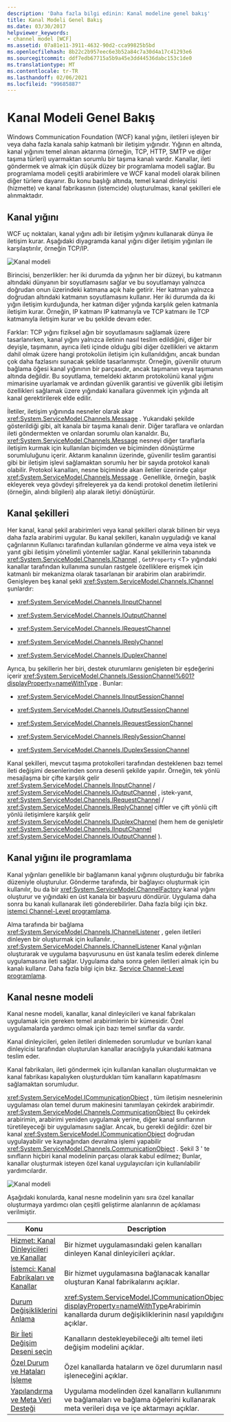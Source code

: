 ```yaml
---
description: 'Daha fazla bilgi edinin: Kanal modeline genel bakış'
title: Kanal Modeli Genel Bakış
ms.date: 03/30/2017
helpviewer_keywords:
- channel model [WCF]
ms.assetid: 07a81e11-3911-4632-90d2-cca99825b5bd
ms.openlocfilehash: 8b22c2b957eec6e3b52a84c7a30d4a17c41293e6
ms.sourcegitcommit: ddf7edb67715a5b9a45e3dd44536dabc153c1de0
ms.translationtype: MT
ms.contentlocale: tr-TR
ms.lasthandoff: 02/06/2021
ms.locfileid: "99685887"
---
```

# <a name="channel-model-overview"></a>Kanal Modeli Genel Bakış

Windows Communication Foundation (WCF) kanal yığını, iletileri işleyen bir veya daha fazla kanala sahip katmanlı bir iletişim yığınıdır. Yığının en altında, kanal yığınını temel alınan aktarıma (örneğin, TCP, HTTP, SMTP ve diğer taşıma türleri) uyarmaktan sorumlu bir taşıma kanalı vardır. Kanallar, ileti göndermek ve almak için düşük düzey bir programlama modeli sağlar. Bu programlama modeli çeşitli arabirimlere ve WCF kanal modeli olarak bilinen diğer türlere dayanır. Bu konu başlığı altında, temel kanal dinleyicisi (hizmette) ve kanal fabrikasının (istemcide) oluşturulması, kanal şekilleri ele alınmaktadır.  
  
## <a name="channel-stack"></a>Kanal yığını  

 WCF uç noktaları, kanal yığını adlı bir iletişim yığınını kullanarak dünya ile iletişim kurar. Aşağıdaki diyagramda kanal yığını diğer iletişim yığınları ile karşılaştırılır, örneğin TCP/IP.  
  
 ![Kanal modeli](./media/wcfc-channelstackhighlevelc.gif "wcfc_ChannelStackHighLevelc")  
  
 Birincisi, benzerlikler: her iki durumda da yığının her bir düzeyi, bu katmanın altındaki dünyanın bir soyutlamasını sağlar ve bu soyutlamayı yalnızca doğrudan onun üzerindeki katmana açık hale getirir. Her katman yalnızca doğrudan altındaki katmanın soyutlamasını kullanır. Her iki durumda da iki yığın iletişim kurduğunda, her katman diğer yığında karşılık gelen katmanla iletişim kurar. Örneğin, IP katmanı IP katmanıyla ve TCP katmanı ile TCP katmanıyla iletişim kurar ve bu şekilde devam eder.  
  
 Farklar: TCP yığını fiziksel ağın bir soyutlamasını sağlamak üzere tasarlanırken, kanal yığını yalnızca iletinin nasıl teslim edildiğini, diğer bir deyişle, taşımanın, ayrıca ileti içinde olduğu gibi diğer özellikleri ve aktarım dahil olmak üzere hangi protokolün iletişim için kullanıldığını, ancak bundan çok daha fazlasını sunacak şekilde tasarlanmıştır. Örneğin, güvenilir oturum bağlama öğesi kanal yığınının bir parçasıdır, ancak taşımanın veya taşımanın altında değildir. Bu soyutlama, temeldeki aktarım protokolünü kanal yığını mimarisine uyarlamak ve ardından güvenlik garantisi ve güvenlik gibi iletişim özellikleri sağlamak üzere yığındaki kanallara güvenmek için yığında alt kanal gerektirilerek elde edilir.  
  
 İletiler, iletişim yığınında nesneler olarak akar <xref:System.ServiceModel.Channels.Message> . Yukarıdaki şekilde gösterildiği gibi, alt kanala bir taşıma kanalı denir. Diğer taraflara ve onlardan ileti göndermekten ve onlardan sorumlu olan kanaldır. Bu, <xref:System.ServiceModel.Channels.Message> nesneyi diğer taraflarla iletişim kurmak için kullanılan biçimden ve biçiminden dönüştürme sorumluluğunu içerir. Aktarım kanalının üzerinde, güvenilir teslim garantisi gibi bir iletişim işlevi sağlamaktan sorumlu her bir sayıda protokol kanalı olabilir. Protokol kanalları, nesne biçiminde akan iletiler üzerinde çalışır <xref:System.ServiceModel.Channels.Message> . Genellikle, örneğin, başlık ekleyerek veya gövdeyi şifreleyerek ya da kendi protokol denetim iletilerini (örneğin, alındı bilgileri) alıp alarak iletiyi dönüştürür.  
  
## <a name="channel-shapes"></a>Kanal şekilleri  

 Her kanal, kanal şekil arabirimleri veya kanal şekilleri olarak bilinen bir veya daha fazla arabirimi uygular. Bu kanal şekilleri, kanalın uyguladığı ve kanal çağrılarının Kullanıcı tarafından kullanılan gönderme ve alma veya istek ve yanıt gibi iletişim yönelimli yöntemler sağlar. Kanal şekillerinin tabanında <xref:System.ServiceModel.Channels.IChannel> , `GetProperty` \<T> yığındaki kanallar tarafından kullanıma sunulan rastgele özelliklere erişmek için katmanlı bir mekanizma olarak tasarlanan bir arabirim olan arabirimdir. Genişleyen beş kanal şekli <xref:System.ServiceModel.Channels.IChannel> şunlardır:  
  
- <xref:System.ServiceModel.Channels.IInputChannel>  
  
- <xref:System.ServiceModel.Channels.IOutputChannel>  
  
- <xref:System.ServiceModel.Channels.IRequestChannel>  
  
- <xref:System.ServiceModel.Channels.IReplyChannel>  
  
- <xref:System.ServiceModel.Channels.IDuplexChannel>  
  
 Ayrıca, bu şekillerin her biri, destek oturumlarını genişleten bir eşdeğerini içerir <xref:System.ServiceModel.Channels.ISessionChannel%601?displayProperty=nameWithType> . Bunlar:  
  
- <xref:System.ServiceModel.Channels.IInputSessionChannel>  
  
- <xref:System.ServiceModel.Channels.IOutputSessionChannel>  
  
- <xref:System.ServiceModel.Channels.IRequestSessionChannel>  
  
- <xref:System.ServiceModel.Channels.IReplySessionChannel>  
  
- <xref:System.ServiceModel.Channels.IDuplexSessionChannel>  
  
 Kanal şekilleri, mevcut taşıma protokolleri tarafından desteklenen bazı temel ileti değişimi desenlerinden sonra desenli şekilde yapılır. Örneğin, tek yönlü mesajlaşma bir çifte karşılık gelir <xref:System.ServiceModel.Channels.IInputChannel> / <xref:System.ServiceModel.Channels.IOutputChannel> , istek-yanıt, <xref:System.ServiceModel.Channels.IRequestChannel> / <xref:System.ServiceModel.Channels.IReplyChannel> çiftler ve çift yönlü çift yönlü iletişimlere karşılık gelir <xref:System.ServiceModel.Channels.IDuplexChannel> (hem hem de genişletir <xref:System.ServiceModel.Channels.IInputChannel> <xref:System.ServiceModel.Channels.IOutputChannel> ).  
  
## <a name="programming-with-the-channel-stack"></a>Kanal yığını ile programlama  

 Kanal yığınları genellikle bir bağlamanın kanal yığınını oluşturduğu bir fabrika düzeniyle oluşturulur. Gönderme tarafında, bir bağlayıcı oluşturmak için kullanılır, bu da bir <xref:System.ServiceModel.ChannelFactory> kanal yığını oluşturur ve yığındaki en üst kanala bir başvuru döndürür. Uygulama daha sonra bu kanalı kullanarak ileti gönderebilirler. Daha fazla bilgi için bkz. [istemci Channel-Level programlama](client-channel-level-programming.md).  
  
 Alma tarafında bir bağlama <xref:System.ServiceModel.Channels.IChannelListener> , gelen iletileri dinleyen bir oluşturmak için kullanılır. , <xref:System.ServiceModel.Channels.IChannelListener> Kanal yığınları oluşturarak ve uygulama başvurusunu en üst kanala teslim ederek dinleme uygulamasına ileti sağlar. Uygulama daha sonra gelen iletileri almak için bu kanalı kullanır. Daha fazla bilgi için bkz. [Service Channel-Level programlama](service-channel-level-programming.md).  
  
## <a name="the-channel-object-model"></a>Kanal nesne modeli  

 Kanal nesne modeli, kanallar, kanal dinleyicileri ve kanal fabrikaları uygulamak için gereken temel arabirimlerin bir kümesidir. Özel uygulamalarda yardımcı olmak için bazı temel sınıflar da vardır.  
  
 Kanal dinleyicileri, gelen iletileri dinlemeden sorumludur ve bunları kanal dinleyicisi tarafından oluşturulan kanallar aracılığıyla yukarıdaki katmana teslim eder.  
  
 Kanal fabrikaları, ileti göndermek için kullanılan kanalları oluşturmaktan ve kanal fabrikası kapalıyken oluşturdukları tüm kanalların kapatılmasını sağlamaktan sorumludur.  
  
 <xref:System.ServiceModel.ICommunicationObject> , tüm iletişim nesnelerinin uygulaması olan temel durum makinesini tanımlayan çekirdek arabirimdir. <xref:System.ServiceModel.Channels.CommunicationObject> Bu çekirdek arabirimin, arabirimi yeniden uygulamak yerine, diğer kanal sınıflarının türetileyeceği bir uygulamasını sağlar. Ancak, bu gerekli değildir: özel bir kanal <xref:System.ServiceModel.ICommunicationObject> doğrudan uygulayabilir ve kaynağından devralma işlemi yapabilir <xref:System.ServiceModel.Channels.CommunicationObject> . Şekil 3 ' te sınıfların hiçbiri kanal modelinin parçası olarak kabul edilmez; Bunlar, kanallar oluşturmak isteyen özel kanal uygulayıcıları için kullanılabilir yardımcılardır.  
  
 ![Kanal modeli](./media/wcfc-wcfcchannelsigure3omumtreec.gif "wcfc_WCFCChannelsigure3OMUMTreec")  
  
 Aşağıdaki konularda, kanal nesne modelinin yanı sıra özel kanallar oluşturmaya yardımcı olan çeşitli geliştirme alanlarının de açıklaması verilmiştir.  
  
|Konu|Description|  
|-----------|-----------------|  
|[Hizmet: Kanal Dinleyicileri ve Kanallar](service-channel-listeners-and-channels.md)|Bir hizmet uygulamasındaki gelen kanalları dinleyen Kanal dinleyicileri açıklar.|  
|[İstemci: Kanal Fabrikaları ve Kanallar](client-channel-factories-and-channels.md)|Bir hizmet uygulamasına bağlanacak kanallar oluşturan Kanal fabrikalarını açıklar.|  
|[Durum Değişikliklerini Anlama](understanding-state-changes.md)|<xref:System.ServiceModel.ICommunicationObject?displayProperty=nameWithType>Arabirimin kanallarda durum değişikliklerinin nasıl yapıldığını açıklar.|  
|[Bir İleti Değişim Deseni seçin](choosing-a-message-exchange-pattern.md)|Kanalların destekleyebileceği altı temel ileti değişim modelini açıklar.|  
|[Özel Durum ve Hataları İşleme](handling-exceptions-and-faults.md)|Özel kanallarda hataların ve özel durumların nasıl işleneceğini açıklar.|  
|[Yapılandırma ve Meta Veri Desteği](configuration-and-metadata-support.md)|Uygulama modelinden özel kanalların kullanımını ve bağlamaları ve bağlama öğelerini kullanarak meta verileri dışa ve içe aktarmayı açıklar.|

